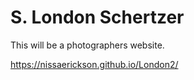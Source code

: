 # S. London Schertzer

This will be a photographers website.

https://nissaerickson.github.io/London2/